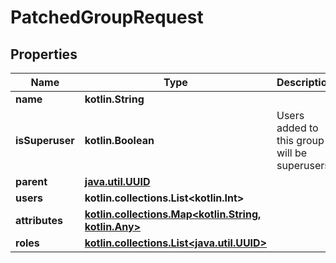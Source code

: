 
# PatchedGroupRequest

## Properties
Name | Type | Description | Notes
------------ | ------------- | ------------- | -------------
**name** | **kotlin.String** |  |  [optional]
**isSuperuser** | **kotlin.Boolean** | Users added to this group will be superusers. |  [optional]
**parent** | [**java.util.UUID**](java.util.UUID.md) |  |  [optional]
**users** | **kotlin.collections.List&lt;kotlin.Int&gt;** |  |  [optional]
**attributes** | [**kotlin.collections.Map&lt;kotlin.String, kotlin.Any&gt;**](kotlin.Any.md) |  |  [optional]
**roles** | [**kotlin.collections.List&lt;java.util.UUID&gt;**](java.util.UUID.md) |  |  [optional]



